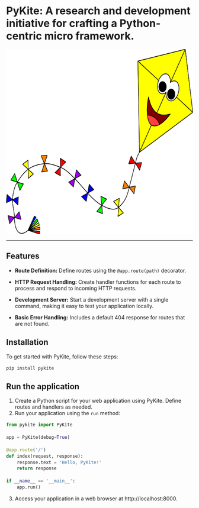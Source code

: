 # PyKite: A research and development initiative for crafting a Python-centric micro framework.

[//]: # (![Pykite, the Python framework]&#40;./extras/yellow-kite.png&#41;)
<img src="./extras/yellow-kite.png" height="500">

---

## Features

- **Route Definition:** Define routes using the `@app.route(path)` decorator.

- **HTTP Request Handling:** Create handler functions for each route to process and respond to incoming HTTP requests.

- **Development Server:** Start a development server with a single command, making it easy to test your application locally.

- **Basic Error Handling:** Includes a default 404 response for routes that are not found.


## Installation
To get started with PyKite, follow these steps:
```bash
pip install pykite
```
## Run the application
1. Create a Python script for your web application using PyKite. Define routes and handlers as needed.
2. Run your application using the `run` method:
```python
from pykite import PyKite

app = PyKite(debug=True)

@app.route('/')
def index(request, response):
    response.text = 'Hello, PyKite!'
    return response

if __name__ == '__main__':
    app.run()

```
3. Access your application in a web browser at http://localhost:8000.





